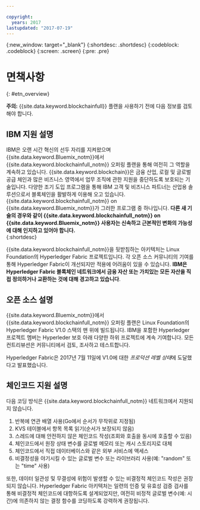 ```yaml
---

copyright:
  years: 2017
lastupdated: "2017-07-19"
---
```


{:new_window: target="_blank"}
{:shortdesc: .shortdesc}
{:codeblock: .codeblock}
{:screen: .screen}
{:pre: .pre}


# 면책사항
{: #etn_overview}

**주의:** {{site.data.keyword.blockchainfull}} 플랜을 사용하기 전에 다음 정보를 검토해야 합니다. 

## IBM 지원 설명

IBM은 오랜 시간 혁신의 선두 자리를 지켜왔으며 {{site.data.keyword.Bluemix_notm}}에서 {{site.data.keyword.blockchainfull_notm}} 오퍼링 플랜을 통해 여전히 그 역할을 계속하고 있습니다. {{site.data.keyword.blockchain}}은 금융 산업, 로컬 및 글로벌 공급 체인과 많은 비즈니스 영역에서 업무 조직에 관한 지원을 중단하도록 보호되는 기술입니다. 다양한 조기 도입 프로그램을 통해 IBM 고객 및 비즈니스 파트너는 산업용 솔루션으로서 블록체인을 활발하게 이용해 오고 있습니다. {{site.data.keyword.blockchainfull_notm}} on {{site.data.keyword.Bluemix_notm}}가 그러한 프로그램 중 하나입니다. **다른 새 기술의 경우와 같이 {{site.data.keyword.blockchainfull_notm}} on {{site.data.keyword.Bluemix_notm}} 사용자는 신속하고 근본적인 변화의 가능성에 대해 인지하고 있어야 합니다.**  
{:shortdesc}

{{site.data.keyword.blockchainfull_notm}}을 뒷받침하는 아키텍처는 Linux Foundation의 Hyperledger Fabric 프로젝트입니다. 각 오픈 소스 커뮤니티의 기여를 통해 Hyperledger Fabric이 개선되지만 적용에 어려움이 있을 수 있습니다. **IBM은 Hyperledger Fabric 블록체인 네트워크에서 금융 자산 또는 가치있는 모든 자산을 직접 정의하거나 교환하는 것에 대해 경고하고 있습니다**.  

## 오픈 소스 설명

{{site.data.keyword.Bluemix_notm}}에서 {{site.data.keyword.blockchainfull_notm}} 오퍼링 플랜은 Linux Foundation의 Hyperledger Fabric V1.0 스택의 맨 위에 빌드됩니다. IBM을 포함한 Hyperledger 프로젝트 멤버는 Hyperleder 보호 아래 다양한 하위 프로젝트에 계속 기여합니다. 모든 컨트리뷰션은 커뮤니티에서 검토, 조사하고 테스트합니다.  

Hyperledger Fabric은 2017년 7월 11일에 V1.0에 대한 *프로덕션 레벨 상태*에 도달했다고 발표했습니다. 

## 체인코드 지원 설명

다음 코딩 방식은 {{site.data.keyword.blockchainfull_notm}} 네트워크에서 지원되지 않습니다. 

1. 반복에 연관 배열 사용(Go에서 순서가 무작위로 지정됨)
2. KVS 테이블에서 항목 목록 읽기(순서가 보장되지 않음)
3. 스레드에 대해 안전하지 않은 체인코드 작성(조회와 호출을 동시에 호출할 수 있음)
4. 체인코드에서 원장 상태 변수를 글로벌 메모리 또는 캐시 스토리지로 대체
5. 체인코드에서 직접 데이터베이스와 같은 외부 서비스에 액세스
6. 비결정성을 야기시킬 수 있는 글로벌 변수 또는 라이브러리 사용(예: "random" 또는 "time" 사용)  

또한, 데이터 일관성 및 무결성에 위험이 발생할 수 있는 비결정적 체인코드 작성은 권장되지 않습니다. Hyperledger Fabric 아키텍처는 일련의 인증 및 유효성 검증 검사를 통해 비결정적 체인코드에 대항하도록 설계되었지만, 여전히 비정적 글로벌 변수(예: 시간)에 의존하지 않는 결정 함수를 코딩하도록 강력하게 권장됩니다.   
